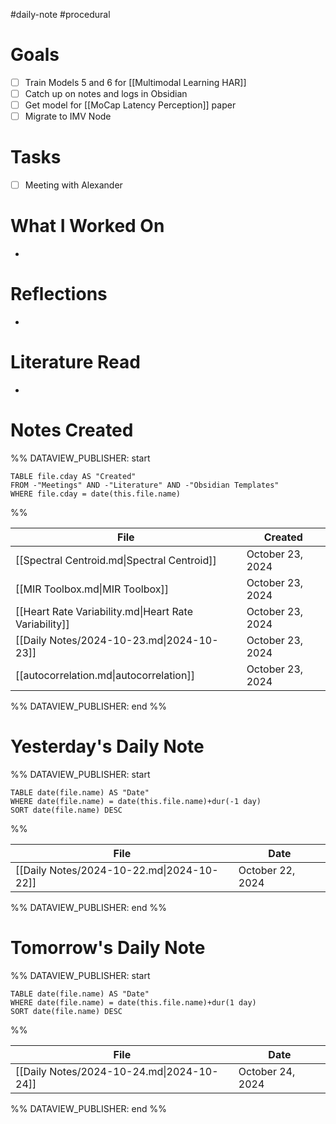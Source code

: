 #daily-note #procedural 

# Goals

- [ ] Train Models 5 and 6 for [[Multimodal Learning HAR]]
- [ ] Catch up on notes and logs in Obsidian
- [ ] Get model for [[MoCap Latency Perception]] paper
- [ ] Migrate to IMV Node

# Tasks

- [ ] Meeting with Alexander

# What I Worked On

- 

# Reflections

- 

# Literature Read

- 

# Notes Created


%% DATAVIEW_PUBLISHER: start
```dataview
TABLE file.cday AS "Created"
FROM -"Meetings" AND -"Literature" AND -"Obsidian Templates"
WHERE file.cday = date(this.file.name)
```
%%

| File                                                  | Created          |
| ----------------------------------------------------- | ---------------- |
| [[Spectral Centroid.md\|Spectral Centroid]]           | October 23, 2024 |
| [[MIR Toolbox.md\|MIR Toolbox]]                       | October 23, 2024 |
| [[Heart Rate Variability.md\|Heart Rate Variability]] | October 23, 2024 |
| [[Daily Notes/2024-10-23.md\|2024-10-23]]             | October 23, 2024 |
| [[autocorrelation.md\|autocorrelation]]               | October 23, 2024 |

%% DATAVIEW_PUBLISHER: end %%

# Yesterday's Daily Note

%% DATAVIEW_PUBLISHER: start
```dataview
TABLE date(file.name) AS "Date"
WHERE date(file.name) = date(this.file.name)+dur(-1 day)
SORT date(file.name) DESC
```
%%

| File                                      | Date             |
| ----------------------------------------- | ---------------- |
| [[Daily Notes/2024-10-22.md\|2024-10-22]] | October 22, 2024 |

%% DATAVIEW_PUBLISHER: end %%
# Tomorrow's Daily Note

%% DATAVIEW_PUBLISHER: start
```dataview
TABLE date(file.name) AS "Date"
WHERE date(file.name) = date(this.file.name)+dur(1 day)
SORT date(file.name) DESC
```
%%

| File                                      | Date             |
| ----------------------------------------- | ---------------- |
| [[Daily Notes/2024-10-24.md\|2024-10-24]] | October 24, 2024 |

%% DATAVIEW_PUBLISHER: end %%


